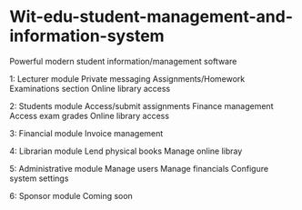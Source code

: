 # Wit-edu-student-management-and-information-system
Powerful modern student information/management software

1: Lecturer module
Private messaging
Assignments/Homework
Examinations section
Online library access

2: Students module
Access/submit assignments
Finance management
Access exam grades
Online library access

3: Financial module
Invoice management

4: Librarian module
Lend physical books
Manage online libray

5: Administrative module
Manage users
Manage financials
Configure system settings

6: Sponsor module
Coming soon

